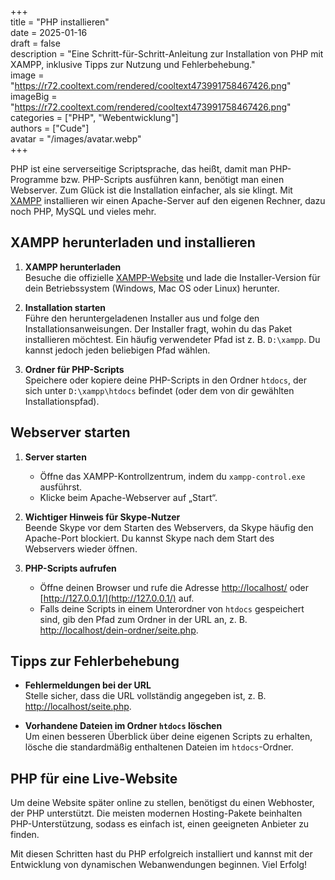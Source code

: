 +++  
title = "PHP installieren"  
date = 2025-01-16  
draft = false  
description = "Eine Schritt-für-Schritt-Anleitung zur Installation von PHP mit XAMPP, inklusive Tipps zur Nutzung und Fehlerbehebung."  
image = "https://r72.cooltext.com/rendered/cooltext473991758467426.png"  
imageBig = "https://r72.cooltext.com/rendered/cooltext473991758467426.png"  
categories = ["PHP", "Webentwicklung"]  
authors = ["Cude"]  
avatar = "/images/avatar.webp"  
+++  

PHP ist eine serverseitige Scriptsprache, das heißt, damit man PHP-Programme bzw. PHP-Scripts ausführen kann, benötigt man einen Webserver. Zum Glück ist die Installation einfacher, als sie klingt. Mit [XAMPP](https://www.apachefriends.org/de/index.html) installieren wir einen Apache-Server auf den eigenen Rechner, dazu noch PHP, MySQL und vieles mehr.  

## XAMPP herunterladen und installieren  

1. **XAMPP herunterladen**  
   Besuche die offizielle [XAMPP-Website](https://www.apachefriends.org/de/index.html) und lade die Installer-Version für dein Betriebssystem (Windows, Mac OS oder Linux) herunter.  

2. **Installation starten**  
   Führe den heruntergeladenen Installer aus und folge den Installationsanweisungen. Der Installer fragt, wohin du das Paket installieren möchtest. Ein häufig verwendeter Pfad ist z. B. `D:\xampp`. Du kannst jedoch jeden beliebigen Pfad wählen.  

3. **Ordner für PHP-Scripts**  
   Speichere oder kopiere deine PHP-Scripts in den Ordner `htdocs`, der sich unter `D:\xampp\htdocs` befindet (oder dem von dir gewählten Installationspfad).  

## Webserver starten  

1. **Server starten**  
   - Öffne das XAMPP-Kontrollzentrum, indem du `xampp-control.exe` ausführst.  
   - Klicke beim Apache-Webserver auf „Start“.  

2. **Wichtiger Hinweis für Skype-Nutzer**  
   Beende Skype vor dem Starten des Webservers, da Skype häufig den Apache-Port blockiert. Du kannst Skype nach dem Start des Webservers wieder öffnen.  

3. **PHP-Scripts aufrufen**  
   - Öffne deinen Browser und rufe die Adresse [http://localhost/](http://localhost/) oder [http://127.0.0.1/](http://127.0.0.1/) auf.  
   - Falls deine Scripts in einem Unterordner von `htdocs` gespeichert sind, gib den Pfad zum Ordner in der URL an, z. B. [http://localhost/dein-ordner/seite.php](http://localhost/dein-ordner/seite.php).  

## Tipps zur Fehlerbehebung  

- **Fehlermeldungen bei der URL**  
  Stelle sicher, dass die URL vollständig angegeben ist, z. B. [http://localhost/seite.php](http://localhost/seite.php).  

- **Vorhandene Dateien im Ordner `htdocs` löschen**  
  Um einen besseren Überblick über deine eigenen Scripts zu erhalten, lösche die standardmäßig enthaltenen Dateien im `htdocs`-Ordner.  

## PHP für eine Live-Website  

Um deine Website später online zu stellen, benötigst du einen Webhoster, der PHP unterstützt. Die meisten modernen Hosting-Pakete beinhalten PHP-Unterstützung, sodass es einfach ist, einen geeigneten Anbieter zu finden.  

Mit diesen Schritten hast du PHP erfolgreich installiert und kannst mit der Entwicklung von dynamischen Webanwendungen beginnen. Viel Erfolg!